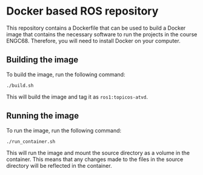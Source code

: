 # Docker based ROS repository

This repository contains a Dockerfile that can be used to build a Docker image that contains the necessary software to run the projects in the course ENGC68. Therefore, you will need to install Docker on your computer.

## Building the image

To build the image, run the following command:

    ./build.sh

This will build the image and tag it as `ros1:topicos-atvd`.

## Running the image

To run the image, run the following command:

    ./run_container.sh

This will run the image and mount the source directory as a volume in the container. This means that any changes made to the files in the source directory will be reflected in the container.
